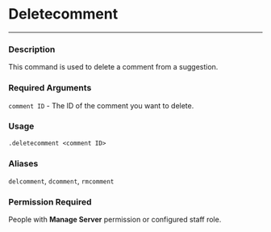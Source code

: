 # Deletecomment
---
### Description
This command is used to delete a comment from a suggestion.
### Required Arguments
`comment ID` - The ID of the comment you want to delete.
### Usage
```
.deletecomment <comment ID>
```
### Aliases
`delcomment`, `dcomment`, `rmcomment`
### Permission Required
People with **Manage Server** permission or configured staff role.
